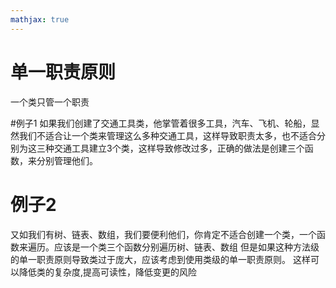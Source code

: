 ```yaml
---
mathjax: true
---
```


# 单一职责原则
 一个类只管一个职责

<!--more-->
#例子1
如果我们创建了交通工具类，他掌管着很多工具，汽车、飞机、轮船，显然我们不适合让一个类来管理这么多种交通工具，这样导致职责太多，也不适合分别为这三种交通工具建立3个类，这样导致修改过多，正确的做法是创建三个函数，来分别管理他们。
# 例子2
 又如我们有树、链表、数组，我们要便利他们，你肯定不适合创建一个类，一个函数来遍历。应该是一个类三个函数分别遍历树、链表、数组
 但是如果这种方法级的单一职责原则导致类过于庞大，应该考虑到使用类级的单一职责原则。
 这样可以降低类的复杂度,提高可读性，降低变更的风险

